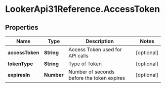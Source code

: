 # LookerApi31Reference.AccessToken

## Properties
Name | Type | Description | Notes
------------ | ------------- | ------------- | -------------
**accessToken** | **String** | Access Token used for API calls | [optional] 
**tokenType** | **String** | Type of Token | [optional] 
**expiresIn** | **Number** | Number of seconds before the token expires | [optional] 



